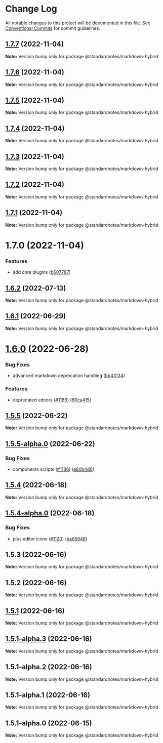# Change Log

All notable changes to this project will be documented in this file.
See [Conventional Commits](https://conventionalcommits.org) for commit guidelines.

## [1.7.7](https://github.com/standardnotes/plugins/compare/@standardnotes/markdown-hybrid@1.7.6...@standardnotes/markdown-hybrid@1.7.7) (2022-11-04)

**Note:** Version bump only for package @standardnotes/markdown-hybrid

## [1.7.6](https://github.com/standardnotes/plugins/compare/@standardnotes/markdown-hybrid@1.7.5...@standardnotes/markdown-hybrid@1.7.6) (2022-11-04)

**Note:** Version bump only for package @standardnotes/markdown-hybrid

## [1.7.5](https://github.com/standardnotes/plugins/compare/@standardnotes/markdown-hybrid@1.7.4...@standardnotes/markdown-hybrid@1.7.5) (2022-11-04)

**Note:** Version bump only for package @standardnotes/markdown-hybrid

## [1.7.4](https://github.com/standardnotes/plugins/compare/@standardnotes/markdown-hybrid@1.7.3...@standardnotes/markdown-hybrid@1.7.4) (2022-11-04)

**Note:** Version bump only for package @standardnotes/markdown-hybrid

## [1.7.3](https://github.com/standardnotes/plugins/compare/@standardnotes/markdown-hybrid@1.7.2...@standardnotes/markdown-hybrid@1.7.3) (2022-11-04)

**Note:** Version bump only for package @standardnotes/markdown-hybrid

## [1.7.2](https://github.com/standardnotes/plugins/compare/@standardnotes/markdown-hybrid@1.7.1...@standardnotes/markdown-hybrid@1.7.2) (2022-11-04)

**Note:** Version bump only for package @standardnotes/markdown-hybrid

## [1.7.1](https://github.com/standardnotes/plugins/compare/@standardnotes/markdown-hybrid@1.7.0...@standardnotes/markdown-hybrid@1.7.1) (2022-11-04)

**Note:** Version bump only for package @standardnotes/markdown-hybrid

# 1.7.0 (2022-11-04)

### Features

* add core plugins ([b607787](https://github.com/standardnotes/plugins/commit/b60778762306f5647cb715102eab23083b266718))

## [1.6.2](https://github.com/standardnotes/app/compare/@standardnotes/markdown-hybrid@1.6.1...@standardnotes/markdown-hybrid@1.6.2) (2022-07-13)

**Note:** Version bump only for package @standardnotes/markdown-hybrid

## [1.6.1](https://github.com/standardnotes/app/compare/@standardnotes/markdown-hybrid@1.6.0...@standardnotes/markdown-hybrid@1.6.1) (2022-06-29)

**Note:** Version bump only for package @standardnotes/markdown-hybrid

# [1.6.0](https://github.com/standardnotes/app/compare/@standardnotes/markdown-hybrid@1.5.5...@standardnotes/markdown-hybrid@1.6.0) (2022-06-28)

### Bug Fixes

* advanced markdown deprecation handling ([bb43134](https://github.com/standardnotes/app/commit/bb43134e94768f534b201533c96d0a8c166b29a0))

### Features

* deprecated editors ([#1166](https://github.com/standardnotes/app/issues/1166)) ([60ca415](https://github.com/standardnotes/app/commit/60ca4150446f9a14bb6a31416686c6d07a7d0cd9))

## [1.5.5](https://github.com/standardnotes/app/compare/@standardnotes/markdown-hybrid@1.5.5-alpha.0...@standardnotes/markdown-hybrid@1.5.5) (2022-06-22)

**Note:** Version bump only for package @standardnotes/markdown-hybrid

## [1.5.5-alpha.0](https://github.com/standardnotes/app/compare/@standardnotes/markdown-hybrid@1.5.4...@standardnotes/markdown-hybrid@1.5.5-alpha.0) (2022-06-22)

### Bug Fixes

* components scripts ([#1136](https://github.com/standardnotes/app/issues/1136)) ([e80b4d0](https://github.com/standardnotes/app/commit/e80b4d0ffad495c758b593c30e1c4c754dda9b7e))

## [1.5.4](https://github.com/standardnotes/app/compare/@standardnotes/markdown-hybrid@1.5.4-alpha.0...@standardnotes/markdown-hybrid@1.5.4) (2022-06-18)

**Note:** Version bump only for package @standardnotes/markdown-hybrid

## [1.5.4-alpha.0](https://github.com/standardnotes/app/compare/@standardnotes/markdown-hybrid@1.5.3...@standardnotes/markdown-hybrid@1.5.4-alpha.0) (2022-06-18)

### Bug Fixes

* plus editor icons ([#1120](https://github.com/standardnotes/app/issues/1120)) ([ba65948](https://github.com/standardnotes/app/commit/ba65948364a3fca7bfa5005c56802102c73ccd99))

## 1.5.3 (2022-06-16)

**Note:** Version bump only for package @standardnotes/markdown-hybrid

## 1.5.2 (2022-06-16)

**Note:** Version bump only for package @standardnotes/markdown-hybrid

## [1.5.1](https://github.com/standardnotes/app/compare/@standardnotes/markdown-hybrid@1.5.1-alpha.3...@standardnotes/markdown-hybrid@1.5.1) (2022-06-16)

**Note:** Version bump only for package @standardnotes/markdown-hybrid

## [1.5.1-alpha.3](https://github.com/standardnotes/app/compare/@standardnotes/markdown-hybrid@1.5.1-alpha.2...@standardnotes/markdown-hybrid@1.5.1-alpha.3) (2022-06-16)

**Note:** Version bump only for package @standardnotes/markdown-hybrid

## 1.5.1-alpha.2 (2022-06-16)

**Note:** Version bump only for package @standardnotes/markdown-hybrid

## 1.5.1-alpha.1 (2022-06-16)

**Note:** Version bump only for package @standardnotes/markdown-hybrid

## 1.5.1-alpha.0 (2022-06-15)

**Note:** Version bump only for package @standardnotes/markdown-hybrid
